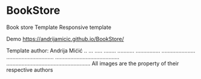 # BookStore
Book store Template
Responsive template

Demo
https://andrijamicic.github.io/BookStore/

Template author: Andrija Mićić
..
...
.....
........
...........
................
......................
...............................
..........................................
.......................................................
All images are the property of their respective authors
